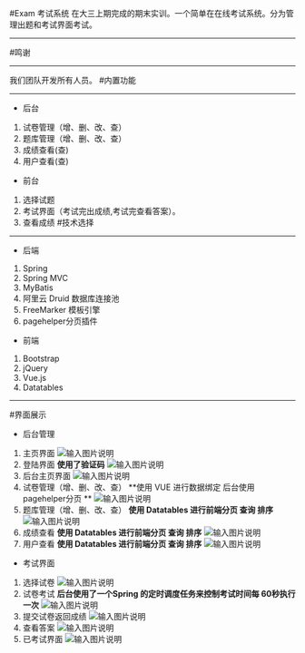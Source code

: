 #Exam 考试系统
在大三上期完成的期末实训。一个简单在在线考试系统。分为管理出题和考试界面考试。
***
#鸣谢
***
我们团队开发所有人员。
#内置功能
***
- 后台
1. 试卷管理（增、删、改、查）
2. 题库管理（增、删、改、查）
3. 成绩查看(查)
4. 用户查看(查)
- 前台
1. 选择试题
2. 考试界面（考试完出成绩,考试完查看答案）。
3. 查看成绩
#技术选择
***
- 后端
1. Spring
2. Spring MVC
3. MyBatis
4. 阿里云 Druid 数据库连接池
5. FreeMarker 模板引擎
6. pagehelper分页插件
- 前端
1. Bootstrap
2. jQuery
3. Vue.js
4. Datatables
***
#界面展示
- 后台管理
1. 主页界面
![输入图片说明](http://git.oschina.net/uploads/images/2016/1231/012729_ce5e1523_734677.png "在这里输入图片标题")
2. 登陆界面    **使用了验证码**
![输入图片说明](http://git.oschina.net/uploads/images/2016/1231/012810_145864c7_734677.png "在这里输入图片标题")
3. 后台主页界面
![输入图片说明](http://git.oschina.net/uploads/images/2016/1231/013106_aad5384d_734677.png "在这里输入图片标题")
4. 试卷管理（增、删、改、查）    **使用 VUE 进行数据绑定 后台使用 pagehelper分页 **
![输入图片说明](http://git.oschina.net/uploads/images/2016/1231/013316_0049a203_734677.png "在这里输入图片标题")
5. 题库管理（增、删、改、查）    **使用 Datatables 进行前端分页 查询 排序**
![输入图片说明](http://git.oschina.net/uploads/images/2016/1231/013349_00b0a5b0_734677.png "在这里输入图片标题")
6. 成绩查看    **使用 Datatables 进行前端分页 查询 排序**
![输入图片说明](http://git.oschina.net/uploads/images/2016/1231/013516_389c4aa1_734677.png "在这里输入图片标题")
7. 用户查看    **使用 Datatables 进行前端分页 查询 排序**
![输入图片说明](http://git.oschina.net/uploads/images/2016/1231/013630_fd122202_734677.png "在这里输入图片标题")
- 考试界面
1. 选择试卷
![输入图片说明](http://git.oschina.net/uploads/images/2016/1231/013729_c23c8768_734677.png "在这里输入图片标题")
2. 试卷考试  **后台使用了一个Spring 的定时调度任务来控制考试时间每 60秒执行一次**
![输入图片说明](http://git.oschina.net/uploads/images/2016/1231/013752_28c6d815_734677.png "在这里输入图片标题")
3. 提交试卷返回成绩
![输入图片说明](http://git.oschina.net/uploads/images/2016/1231/013824_da32057f_734677.png "在这里输入图片标题")
4. 查看答案
![输入图片说明](http://git.oschina.net/uploads/images/2016/1231/013853_fdbee1be_734677.png "在这里输入图片标题")
5. 已考试界面
![输入图片说明](http://git.oschina.net/uploads/images/2016/1231/013921_53806a94_734677.png "在这里输入图片标题")
